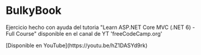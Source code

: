 # BulkyBook
<p>
Ejercicio hecho con ayuda del tutoria "Learn ASP.NET Core MVC (.NET 6) - Full Course" disponible en el canal de YT 'freeCodeCamp.org'
</p>
[Disponible en YouTube](https://youtu.be/hZ1DASYd9rk)
